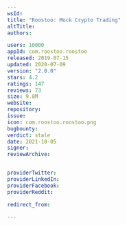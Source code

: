 ```yaml
---
wsId: 
title: "Roostoo: Mock Crypto Trading"
altTitle: 
authors:

users: 10000
appId: com.roostoo.roostoo
released: 2019-07-15
updated: 2020-07-09
version: "2.0.0"
stars: 4.2
ratings: 147
reviews: 73
size: 9.8M
website: 
repository: 
issue: 
icon: com.roostoo.roostoo.png
bugbounty: 
verdict: stale
date: 2021-10-05
signer: 
reviewArchive:


providerTwitter: 
providerLinkedIn: 
providerFacebook: 
providerReddit: 

redirect_from:

---
```




